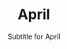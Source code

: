 ---
title: April
subtitle: Subtitle for April
image: assets/img/portfolio/01-full.jpg
alt: "April events"

caption:
  title: "April"
  subtitle: "Events in April"
  thumbnail: assets/img/portfolio/01-thumbnail.jpg

days:
  - date: "April 1"
    title: "An American Lockheed EP-3 and a Chinese Shenyang J-8 collided in mid-air off Hainan, resulting in an international dispute between the two countries."
    thumbnail: "assets/img/history/april-1.jpg"
    years:
      2001:
        events:
          - title: "An American Lockheed EP-3 and a Chinese Shenyang J-8 collided in mid-air off Hainan, resulting in an international dispute between the two countries."
            description: "The Lockheed EP-3 is an electronic signals reconnaissance variant of the P-3 Orion, primarily operated by the United States Navy."
            type: "Culture"
  - date: "April 3"
    title: "The first news stories on the Panama Papers were published, revealing that shell corporations represented by the Panamanian law firm Mossack Fonseca had been used for illegal purposes."
    thumbnail: "assets/img/history/april-3.jpg"
    years:
      2016:
        events:
          - title: "The first news stories on the Panama Papers were published, revealing that shell corporations represented by the Panamanian law firm Mossack Fonseca had been used for illegal purposes."
            description: "The Panama Papers are 11.5 million leaked documents published beginning April 3, 2016. The papers detail financial and attorney–client information for more than 214,488 offshore entities. These documents, some dating back to the 1970s, were created by, and taken from, the former Panamanian offshore law firm and corporate service provider Mossack Fonseca, and compiled with similar leaks into a searchable database."
            type: "Culture"
  - date: "April 5"
    title: "Agents with the U.S. Immigration and Customs Enforcement raided a slaughterhouse in Tennessee, detaining nearly 100 Hispanic workers in one of the largest immigration raids in the history of the U.S."
    thumbnail: "assets/img/history/april-5.jpg"
    years:
      2018:
        events:
          - title: "Agents with the U.S. Immigration and Customs Enforcement raided a slaughterhouse in Tennessee, detaining nearly 100 Hispanic workers in one of the largest immigration raids in the history of the U.S."
            description: "U.S. Immigration and Customs Enforcement is a federal law enforcement agency under the U.S. Department of Homeland Security. Created by U.S. President George W. Bush in 2003 following the September 11th attacks, ICE's stated mission is to protect the United States from cross-border crime and illegal immigration that threaten national security and public safety."
            type: "Culture"
  - date: "April 7"
    title: "A hijacker deliberately drove a truck into crowds along Drottninggatan in Stockholm, Sweden, killing five people."
    thumbnail: "assets/img/history/april-7.jpg"
    years:
      2017:
        events:
          - title: "A hijacker deliberately drove a truck into crowds along Drottninggatan in Stockholm, Sweden, killing five people."
            description: "On 7 April 2017, a vehicle-ramming terrorist attack took place in central Stockholm, the capital of Sweden. A hijacked truck was deliberately driven into crowds along Drottninggatan before being crashed into an Åhléns department store. Five people were killed and 14 others were seriously injured."
            type: "Culture"
  - date: "April 9"
    title: "Burmese military and police forces killed at least 82 civilians in the Bago massacre, including 2021 Myanmar coup d'état protesters."
    thumbnail: "assets/img/history/april-9.jpg"
    years:
      2021:
        events:
          - title: "Burmese military and police forces killed at least 82 civilians in the Bago massacre, including 2021 Myanmar coup d'état protesters."
            description: "The Tatmadaw, also known as Sit-Tat, is the armed forces of Myanmar. It is administered by the Ministry of Defence and composed of the Myanmar Army, the Myanmar Navy and the Myanmar Air Force. Auxiliary services include the Myanmar Police Force, the Border Guard Forces, the Myanmar Coast Guard, and the People's Militia Units. Since independence in 1948, the Tatmadaw has faced significant ethnic insurgencies, especially in Chin, Kachin, Kayin, Kayah, and Shan states. General Ne Win took control of the country in a 1962 coup d'état, attempting to build an autarkic society called the Burmese Way to Socialism. Following the violent repression of nationwide protests in 1988, the military agreed to free elections in 1990, but ignored the resulting victory of the National League for Democracy and imprisoned its leader Aung San Suu Kyi. The 1990s also saw the escalation of the conflict involving Buddhists and Rohingya Muslims in Rakhine State due to RSO attacks on the Tatmadaw forces, which saw the Rohingya minority facing oppression and, starting in 2017, genocide."
            type: "Culture"
  - date: "April 11"
    title: "A Myanmar Air Force airstrike killed at least 100 villagers in Pazigyi."
    thumbnail: "assets/img/history/april-11.jpg"
    years:
      2023:
        events:
          - title: "A Myanmar Air Force airstrike killed at least 100 villagers in Pazigyi."
            description: "The Myanmar Air Force is the aerial branch of the Tatmadaw, the armed forces of Myanmar. The primary mission of the Myanmar Air Force (MAF) since its inception has been to provide transport, logistical, and close air support to the Myanmar Army in counter-insurgency operations. It is mainly used in internal conflicts in Myanmar, and, on a smaller scale, in relief missions, especially after the deadly Cyclone Nargis of May 2008."
            type: "Culture"
  - date: "April 13"
    title: "War in Afghanistan: In an airstrike in Nangarhar Province, the U.S. military dropped the most powerful conventional bomb used in combat."
    thumbnail: "assets/img/history/april-13.jpg"
    years:
      2017:
        events:
          - title: "War in Afghanistan: In an airstrike in Nangarhar Province, the U.S. military dropped the most powerful conventional bomb used in combat."
            description: "The War in Afghanistan was a prolonged conflict lasting from 2001 to 2021. It began with the invasion by a United States-led coalition under the name Operation Enduring Freedom in response to the September 11 attacks carried out by al-Qaeda, toppling the Taliban-ruled Islamic Emirate and establishing the Islamic Republic three years later. The Taliban and its allies were expelled from major population centers by US-led forces supporting the anti-Taliban Northern Alliance. The conflict ended as the 2021 Taliban offensive reestablished the Islamic Emirate. It was the longest war in United States military history, surpassing the Vietnam War by six months."
            type: "Culture"
  - date: "April 15"
    title: "A fire severely damaged Notre-Dame de Paris, destroying the cathedral's timber spire and much of the roof."
    thumbnail: "assets/img/history/april-15.jpg"
    years:
      2019:
        events:
          - title: "A fire severely damaged Notre-Dame de Paris, destroying the cathedral's timber spire and much of the roof."
            description: "On 15 April 2019, at 18:18 CEST, a structural fire broke out in the roof space of Notre-Dame de Paris, a medieval Catholic cathedral in Paris, France."
            type: "Culture"
  - date: "April 17"
    title: "NASA announced the discovery of Kepler-186f, the first exoplanet with a radius similar to Earth's discovered in the habitable zone of another star."
    thumbnail: "assets/img/history/april-17.jpg"
    years:
      2014:
        events:
          - title: "NASA announced the discovery of Kepler-186f, the first exoplanet with a radius similar to Earth's discovered in the habitable zone of another star."
            description: "The National Aeronautics and Space Administration is an independent agency of the US federal government responsible for the United States' civil space program, aeronautics research and space research. Established in 1958, it succeeded the National Advisory Committee for Aeronautics (NACA) to give the US space development effort a distinct civilian orientation, emphasizing peaceful applications in space science. It has since led most of America's space exploration programs, including Project Mercury, Project Gemini, the 1968–1972 Apollo Moon landing missions, the Skylab space station, and the Space Shuttle. Currently, NASA supports the International Space Station (ISS) along with the Commercial Crew Program, and oversees the development of the Orion spacecraft and the Space Launch System for the lunar Artemis program."
            type: "Culture"
  - date: "April 19"
    title: "Freddie Gray, a 25-year-old African American, died of injuries sustained while in the custody of the Baltimore Police Department."
    thumbnail: "assets/img/history/april-19.jpg"
    years:
      2015:
        events:
          - title: "Freddie Gray, a 25-year-old African American, died of injuries sustained while in the custody of the Baltimore Police Department."
            description: "On April 12, 2015, Freddie Carlos Gray Jr., a 25-year-old African American, was arrested by the Baltimore Police Department for possession of a knife. While in police custody, Gray sustained fatal injuries and was taken to the R Adams Cowley Shock Trauma Center. Gray's death on April 19, 2015, was ascribed to injuries to his cervical spinal cord."
            type: "Culture"
  - date: "April 21"
    title: "The Indonesian Navy submarine Nanggala sank, resulting in the deaths of all 53 people on board."
    thumbnail: "assets/img/history/april-21.jpg"
    years:
      2021:
        events:
          - title: "The Indonesian Navy submarine Nanggala sank, resulting in the deaths of all 53 people on board."
            description: "The Indonesian Navy is the naval branch of the Indonesian National Armed Forces. It was founded on 10 September 1945 and has a role to patrol Indonesia's lengthy coastline, to enforce and patrol the territorial waters and Exclusive Economic Zone (EEZ) of Indonesia, to protect Indonesia's maritime strategic interests, to protect the islands surrounding Indonesia, and to defend against seaborne threats."
            type: "Culture"
  - date: "April 23"
    title: "A landslide triggered the collapse of a jade mine in Hpakant, Myanmar, resulting in six confirmed deaths and presumed dozens more."
    thumbnail: "assets/img/history/april-23.jpg"
    years:
      2019:
        events:
          - title: "A landslide triggered the collapse of a jade mine in Hpakant, Myanmar, resulting in six confirmed deaths and presumed dozens more."
            description: "On 22 April 2019, a landslide triggered the collapse of a jade mine near Maw Wun Kalay, Hpakant, Kachin State, Myanmar, trapping at least 54 miners. The deaths of four miners were confirmed, along with the later deaths of two rescue workers. The remaining miners were presumed to have died."
            type: "Culture"
  - date: "April 25"
    title: "Nepal was struck by a magnitude-7.8 earthquake, killing more than 8,000 people."
    thumbnail: "assets/img/history/april-25.jpg"
    years:
      2015:
        events:
          - title: "Nepal was struck by a magnitude-7.8 earthquake, killing more than 8,000 people."
            description: "The April 2015 Nepal earthquake killed 8,962 people and injured 21,952 across the countries of Nepal, India, China and Bangladesh. It occurred at 11:56 Nepal Standard Time on Saturday 25 April 2015, with a magnitude of 7.8Mw or 8.1Ms and a maximum Mercalli Intensity of X (Extreme). Its epicenter was east of Gorkha District at Barpak, Gorkha, roughly 85 km (53 mi) northwest of central Kathmandu, and its hypocenter was at a depth of approximately 8.2 km (5.1 mi). It was the worst natural disaster to strike Nepal since the 1934 Nepal–India earthquake. The ground motion recorded in Kathmandu, the capital of Nepal, was of low frequency, which, along with its occurrence at an hour when many people in rural areas were working outdoors, decreased the loss of human lives."
            type: "Culture"
  - date: "April 27"
    title: "Unknown perpetrators carried out a series of four bombings in Dnipropetrovsk, Ukraine."
    thumbnail: "assets/img/history/april-27.jpg"
    years:
      2012:
        events:
          - title: "Unknown perpetrators carried out a series of four bombings in Dnipropetrovsk, Ukraine."
            description: "The 2012 Dnipropetrovsk explosions were a series of co-ordinated explosions in Dnipropetrovsk, Ukraine on 27 April 2012. The bombs went off between 11:50 and 13:00 near four tram stations. The attackers' motivations are not publicly known."
            type: "Culture"
  - date: "April 29"
    title: "The ringleaders of the Bali Nine were executed in Indonesia for attempting to smuggle 8.3 kg (18 lb) of heroin to Australia in 2005."
    thumbnail: "assets/img/history/april-29.jpg"
    years:
      2015:
        events:
          - title: "The ringleaders of the Bali Nine were executed in Indonesia for attempting to smuggle 8.3 kg (18 lb) of heroin to Australia in 2005."
            description: "The Bali Nine were a group of nine Australians convicted for attempting to smuggle 8.3 kg (18 lb) of heroin out of Indonesia in April 2005. The heroin was valued at around A$4 million and was bound for Australia. Ringleaders Andrew Chan and Myuran Sukumaran were sentenced to death and executed on 29 April 2015. Six other members, Si Yi Chen, Michael Czugaj, Tan Duc Thanh Nguyen, Matthew Norman, Scott Rush and Martin Stephens, were sentenced to life imprisonment whilst another, Renae Lawrence, received a 20 year sentence. She was released after the sentence was commuted in November 2018. The Indonesian authorities reported on 5 June 2018 that Tan Duc Thanh Nguyen had died of stomach cancer. In November 2024, Prime Minister Anthony Albanese sought the repatriation to Australia of the remaining five members of the Bali Nine. On 15 December 2024, the five remaining members of the group were repatriated to Australia, and their life sentences were commuted with immediate effect."
            type: "Culture"

---